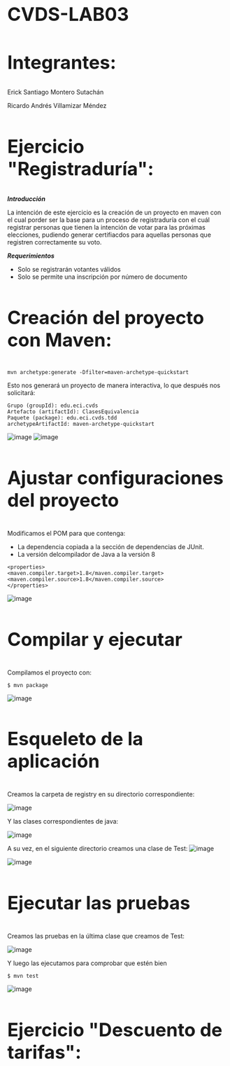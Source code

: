 <h1 style="font-size: 3em;">CVDS-LAB03</h1>

<h2 style="font-size: 3em;">Integrantes:</h2>

Erick Santiago Montero Sutachán

Ricardo Andrés Villamizar Méndez

<h2 style="font-size: 3em;">Ejercicio "Registraduría":</h2>

***Introducción***

La intención de este ejercicio es la creación de un proyecto en maven con el cual porder ser la base para un proceso de
registraduría con el cuál registrar personas que tienen la intención de votar para las próximas elecciones, pudiendo
generar certifiacdos para aquellas personas que registren correctamente su voto.

***Requerimientos***
- Solo se registrarán votantes válidos
- Solo se permite una inscripción por número de documento

<h3 style="font-size: 3em;">Creación del proyecto con Maven:</h3>

```{bash}
mvn archetype:generate -Dfilter=maven-archetype-quickstart
```

Esto nos generará un proyecto de manera interactiva, lo que después nos solicitará:

```{bash}
Grupo (groupId): edu.eci.cvds
Artefacto (artifactId): ClasesEquivalencia
Paquete (package): edu.eci.cvds.tdd
archetypeArtifactId: maven-archetype-quickstart
```
![image](https://github.com/RichiVilla/LAB03---CVDS/assets/124943246/d50ba9bb-6f4b-425d-af1f-54f5d40ba69b)
![image](https://github.com/RichiVilla/LAB03---CVDS/assets/124943246/e6c5b0d2-a4d7-4021-a00a-a964b1c65111)

<h3 style="font-size: 3em;">Ajustar configuraciones del proyecto</h3>

Modificamos el POM para que contenga:
- La dependencia copiada a la sección de dependencias de JUnit.
- La versión delcompilador de Java a la versión 8

```{bash}
<properties>
<maven.compiler.target>1.8</maven.compiler.target>
<maven.compiler.source>1.8</maven.compiler.source>
</properties>
```
![image](https://github.com/RichiVilla/LAB03---CVDS/assets/124943246/f5e5fa3a-7134-4f16-b0e7-b3e32a2551f0)

<h3 style="font-size: 3em;">Compilar y ejecutar</h3>
 
Compilamos el proyecto con: 

```{bash}
$ mvn package
```
![image](https://github.com/RichiVilla/LAB03---CVDS/assets/124943246/516ddd94-fa5f-45ad-8cb7-17cbb1c87dfd)

<h3 style="font-size: 3em;">Esqueleto de la aplicación</h3>

Creamos la carpeta de registry en su directorio correspondiente:

![image](https://github.com/RichiVilla/LAB03---CVDS/assets/124943246/60b89dea-dca4-410f-bdaa-86c258cc8e3a)

Y las clases correspondientes de java:

![image](https://github.com/RichiVilla/LAB03---CVDS/assets/124943246/17d8ce32-3e2b-479c-b606-810782076f89)

A su vez, en el siguiente directorio creamos una clase de Test:
![image](https://github.com/RichiVilla/LAB03---CVDS/assets/124943246/0389a072-081e-4d9c-95bf-d165997d58c7)

![image](https://github.com/RichiVilla/LAB03---CVDS/assets/124943246/797316ca-83c3-4aad-9713-790dfc20971e)

<h3 style="font-size: 3em;">Ejecutar las pruebas</h3>
Creamos las pruebas en la última clase que creamos de Test:

![image](https://github.com/RichiVilla/LAB03---CVDS/assets/124943246/8c89b754-0f51-49ff-aa87-d3bced8d436c)

Y luego las ejecutamos para comprobar que estén bien

```{bash}
$ mvn test
```
![image](https://github.com/RichiVilla/LAB03---CVDS/assets/124943246/75196522-b3a9-4cd5-a74d-d06a6fef1382)

<h2 style="font-size: 3em;">Ejercicio "Descuento de tarifas":</h2>
